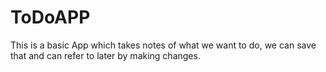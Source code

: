 # ToDoAPP
This is a basic App which takes notes of what we want to do, we can save that and can refer to later by making changes.
